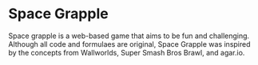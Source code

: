 # Space Grapple

Space grapple is a web-based game that aims to be fun and challenging. Although all code and formulaes are original, Space Grapple was inspired by the concepts from Wallworlds, Super Smash Bros Brawl, and agar.io.
